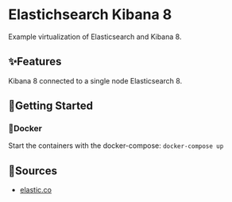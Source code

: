 # Elastichsearch Kibana 8

Example virtualization of Elasticsearch and Kibana 8.

## ✨Features

Kibana 8 connected to a single node Elasticsearch 8.

## 🚀Getting Started

### 🐳Docker

Start the containers with the docker-compose: `docker-compose up`

## 📓Sources

* [elastic.co](https://www.elastic.co/guide/en/elasticsearch/reference/current/docker.html#docker-compose-file)
